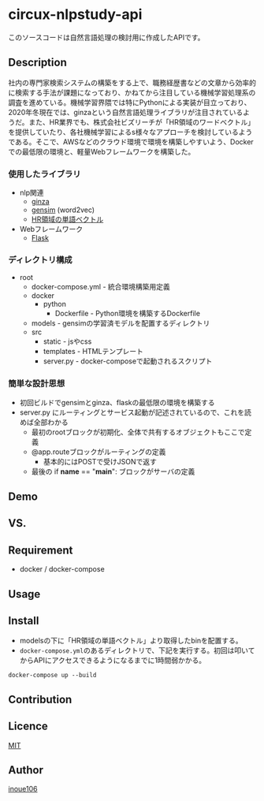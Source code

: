 circux-nlpstudy-api
====

このソースコードは自然言語処理の検討用に作成したAPIです。

## Description
社内の専門家検索システムの構築をする上で、職務経歴書などの文章から効率的に検索する手法が課題になっており、かねてから注目している機械学習処理系の調査を進めている。機械学習界隈では特にPythonによる実装が目立っており、2020年冬現在では、ginzaという自然言語処理ライブラリが注目されているようだ。また、HR業界でも、株式会社ビズリーチが「HR領域のワードベクトル」を提供していたり、各社機械学習によるs様々なアプローチを検討しているようである。そこで、AWSなどのクラウド環境で環境を構築しやすいよう、Dockerでの最低限の環境と、軽量Webフレームワークを構築した。

### 使用したライブラリ
* nlp関連
    * [ginza](https://megagonlabs.github.io/ginza/)
    * [gensim](https://radimrehurek.com/gensim/) (word2vec)
    * [HR領域の単語ベクトル](https://github.com/bizreach/ai/tree/master/word2vec)
* Webフレームワーク
    * [Flask](https://flask.palletsprojects.com/)

### ディレクトリ構成
* root
    * docker-compose.yml - 統合環境構築用定義
    * docker
        * python
            * Dockerfile - Python環境を構築するDockerfile
    * models - gensimの学習済モデルを配置するディレクトリ
    * src
        * static - jsやcss
        * templates - HTMLテンプレート
        * server.py - docker-composeで起動されるスクリプト

### 簡単な設計思想
* 初回ビルドでgensimとginza、flaskの最低限の環境を構築する
* server.py にルーティングとサービス起動が記述されているので、これを読めば全部わかる
    * 最初のrootブロックが初期化、全体で共有するオブジェクトもここで定義
    * @app.routeブロックがルーティングの定義
        * 基本的にはPOSTで受けJSONで返す
    * 最後の if __name__ == "__main__": ブロックがサーバの定義

## Demo

## VS. 

## Requirement
* docker / docker-compose

## Usage

## Install
* modelsの下に「HR領域の単語ベクトル」より取得したbinを配置する。
* `docker-compose.yml`のあるディレクトリで、下記を実行する。初回は叩いてからAPIにアクセスできるようになるまでに1時間弱かかる。
```
docker-compose up --build
```

## Contribution

## Licence

[MIT](https://github.com/tcnksm/tool/blob/master/LICENCE)

## Author

[inoue106](https://github.com/inoue106)
